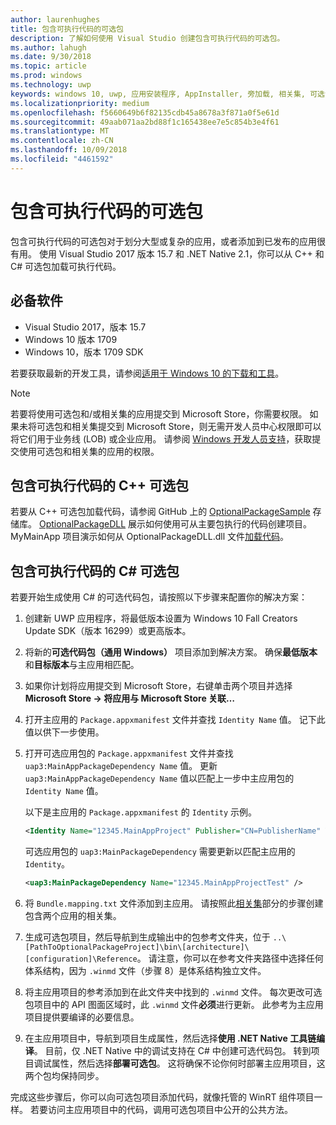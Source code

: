 ```yaml
---
author: laurenhughes
title: 包含可执行代码的可选包
description: 了解如何使用 Visual Studio 创建包含可执行代码的可选包。
ms.author: lahugh
ms.date: 9/30/2018
ms.topic: article
ms.prod: windows
ms.technology: uwp
keywords: windows 10, uwp, 应用安装程序, AppInstaller, 旁加载, 相关集, 可选包
ms.localizationpriority: medium
ms.openlocfilehash: f5660649b6f82135cdb45a8678a3f871a0f5e61d
ms.sourcegitcommit: 49aab071aa2bd88f1c165438ee7e5c854b3e4f61
ms.translationtype: MT
ms.contentlocale: zh-CN
ms.lasthandoff: 10/09/2018
ms.locfileid: "4461592"
---
```

# <a name="optional-packages-with-executable-code"></a>包含可执行代码的可选包
 
包含可执行代码的可选包对于划分大型或复杂的应用，或者添加到已发布的应用很有用。 使用 Visual Studio 2017 版本 15.7 和 .NET Native 2.1，你可以从 C++ 和 C# 可选包加载可执行代码。

## <a name="prerequisites"></a>必备软件
- Visual Studio 2017，版本 15.7
- Windows 10 版本 1709
- Windows 10，版本 1709 SDK

若要获取最新的开发工具，请参阅[适用于 Windows 10 的下载和工具](https://developer.microsoft.com/windows/downloads)。 

> [!NOTE]
> 若要将使用可选包和/或相关集的应用提交到 Microsoft Store，你需要权限。 如果未将可选包和相关集提交到 Microsoft Store，则无需开发人员中心权限即可以将它们用于业务线 (LOB) 或企业应用。 请参阅 [Windows 开发人员支持](https://developer.microsoft.com/windows/support)，获取提交使用可选包和相关集的应用的权限。

## <a name="c-optional-packages-with-executable-code"></a>包含可执行代码的 C++ 可选包

若要从 C++ 可选包加载代码，请参阅 GitHub 上的 [OptionalPackageSample](https://github.com/AppInstaller/OptionalPackageSample) 存储库。 [OptionalPackageDLL](https://github.com/AppInstaller/OptionalPackageSample/tree/master/OptionalPackageDLL) 展示如何使用可从主要包执行的代码创建项目。 MyMainApp 项目演示如何从 OptionalPackageDLL.dll 文件[加载代码](https://github.com/AppInstaller/OptionalPackageSample/blob/bf6b4915ff1f3b8abfdaacb1ad9e77184c49fe18/MyMainApp/MainPage.xaml.cpp#L182)。

## <a name="c-optional-packages-with-executable-code"></a>包含可执行代码的 C# 可选包

若要开始生成使用 C# 的可选代码包，请按照以下步骤来配置你的解决方案：

1. 创建新 UWP 应用程序，将最低版本设置为 Windows 10 Fall Creators Update SDK（版本 16299）或更高版本。

2. 将新的**可选代码包（通用 Windows）** 项目添加到解决方案。 确保**最低版本**和**目标版本**与主应用相匹配。

3. 如果你计划将应用提交到 Microsoft Store，右键单击两个项目并选择 **Microsoft Store -> 将应用与 Microsoft Store 关联…**

4. 打开主应用的 `Package.appxmanifest` 文件并查找 `Identity Name` 值。 记下此值以供下一步使用。

5. 打开可选应用包的 `Package.appxmanifest` 文件并查找 `uap3:MainAppPackageDependency Name` 值。 更新 `uap3:MainAppPackageDependency Name` 值以匹配上一步中主应用包的 `Identity Name` 值。 

    以下是主应用的 `Package.appxmanifest` 的 `Identity` 示例。
    ```XML
    <Identity Name="12345.MainAppProject" Publisher="CN=PublisherName" Version="1.0.0.0" />
    ```

    可选应用包的 `uap3:MainPackageDependency` 需要更新以匹配主应用的 `Identity`。
    ```XML
    <uap3:MainPackageDependency Name="12345.MainAppProjectTest" />
    ```

6. 将 `Bundle.mapping.txt` 文件添加到主应用。 请按照此[相关集](https://docs.microsoft.com/windows/uwp/packaging/optional-packages#related-sets)部分的步骤创建包含两个应用的相关集。 

7. 生成可选包项目，然后导航到生成输出中的包参考文件夹，位于 `..\[PathToOptionalPackageProject]\bin\[architecture]\[configuration]\Reference`。 请注意，你可以在参考文件夹路径中选择任何体系结构，因为 `.winmd` 文件（步骤 8）是体系结构独立文件。

8. 将主应用项目的参考添加到在此文件夹中找到的 `.winmd` 文件。 每次更改可选包项目中的 API 图面区域时，此 `.winmd` 文件**必须**进行更新。 此参考为主应用项目提供要编译的必要信息。

9. 在主应用项目中，导航到项目生成属性，然后选择**使用 .NET Native 工具链编译**。 目前，仅 .NET Native 中的调试支持在 C# 中创建可选代码包。 转到项目调试属性，然后选择**部署可选包**。 这将确保不论你何时部署主应用项目，这两个包均保持同步。

完成这些步骤后，你可以向可选包项目添加代码，就像托管的 WinRT 组件项目一样。 若要访问主应用项目中的代码，调用可选包项目中公开的公共方法。